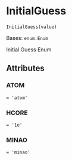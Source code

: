 # InitialGuess



`InitialGuess(value)`

Bases: `enum.Enum`

Initial Guess Enum

## Attributes



### ATOM

`= 'atom'`



### HCORE

`= '1e'`



### MINAO

`= 'minao'`
